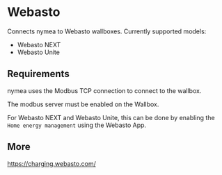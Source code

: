 # Webasto

Connects nymea to Webasto wallboxes. Currently supported models:

* Webasto NEXT
* Webasto Unite

## Requirements

nymea uses the Modbus TCP connection to connect to the wallbox.

The modbus server must be enabled on the Wallbox.

For Webasto NEXT and Webasto Unite, this can be done by enabling the `Home energy management` using the Webasto App.


## More

https://charging.webasto.com/
